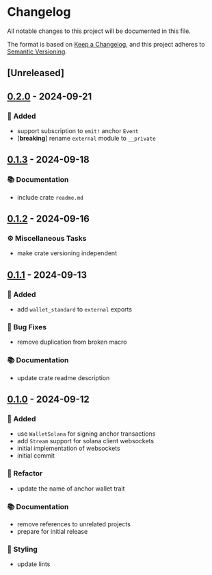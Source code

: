 # Changelog

All notable changes to this project will be documented in this file.

The format is based on [Keep a Changelog](https://keepachangelog.com/en/1.0.0/),
and this project adheres to [Semantic Versioning](https://semver.org/spec/v2.0.0.html).

## [Unreleased]

## [0.2.0](https://github.com/ifiokjr/wasm_solana/compare/wasm_client_anchor@v0.1.3...wasm_client_anchor@v0.2.0) - 2024-09-21

### <!-- 0 -->🎉 Added

- support subscription to `emit!` anchor `Event`
- [**breaking**] rename `external` module to `__private`

## [0.1.3](https://github.com/ifiokjr/wasm_solana/compare/wasm_client_anchor@v0.1.2...wasm_client_anchor@v0.1.3) - 2024-09-18

### <!-- 3 -->📚 Documentation

- include crate `readme.md`

## [0.1.2](https://github.com/ifiokjr/wasm_solana/compare/wasm_client_anchor@v0.1.1...wasm_client_anchor@v0.1.2) - 2024-09-16

### <!-- 7 -->⚙️ Miscellaneous Tasks

- make crate versioning independent

## [0.1.1](https://github.com/ifiokjr/wasm_solana/compare/wasm_client_anchor@v0.1.0...wasm_client_anchor@v0.1.1) - 2024-09-13

### <!-- 0 -->🎉 Added

- add `wallet_standard` to `external` exports

### <!-- 1 -->🐛 Bug Fixes

- remove duplication from broken macro

### <!-- 3 -->📚 Documentation

- update crate readme description

## [0.1.0](https://github.com/ifiokjr/wasm_solana/releases/tag/wasm_client_anchor@v0.1.0) - 2024-09-12

### <!-- 0 -->🎉 Added

- use `WalletSolana` for signing anchor transactions
- add `Stream` support for solana client websockets
- initial implementation of websockets
- initial commit

### <!-- 2 -->🚜 Refactor

- update the name of anchor wallet trait

### <!-- 3 -->📚 Documentation

- remove references to unrelated projects
- prepare for initial release

### <!-- 5 -->🎨 Styling

- update lints
